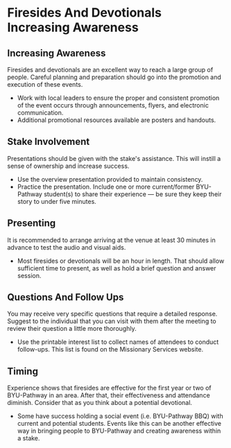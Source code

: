 # Firesides And Devotionals Increasing Awareness

## Increasing Awareness

Firesides and devotionals are an excellent way to reach a large group of people. Careful planning and preparation should go into the promotion and execution of these events.

- Work with local leaders to ensure the proper and consistent promotion of the event occurs through announcements, flyers, and electronic communication.
- Additional promotional resources available are posters and handouts.

## Stake Involvement

Presentations should be given with the stake's assistance. This will instill a sense of ownership and increase success.

- Use the overview presentation provided to maintain consistency.
- Practice the presentation. Include one or more current/former BYU-Pathway student(s) to share their experience — be sure they keep their story to under five minutes.

## Presenting

It is recommended to arrange arriving at the venue at least 30 minutes in advance to test the audio and visual aids.

- Most firesides or devotionals will be an hour in length. That should allow sufficient time to present, as well as hold a brief question and answer session.

## Questions And Follow Ups

You may receive very specific questions that require a detailed response. Suggest to the individual that you can visit with them after the meeting to review their question a little more thoroughly.

- Use the printable interest list to collect names of attendees to conduct follow-ups. This list is found on the Missionary Services website.

## Timing

Experience shows that firesides are effective for the first year or two of BYU-Pathway in an area. After that, their effectiveness and attendance diminish. Consider that as you think about a potential devotional.

- Some have success holding a social event (i.e. BYU-Pathway BBQ) with current and potential students. Events like this can be another effective way in bringing people to BYU-Pathway and creating awareness within a stake.

